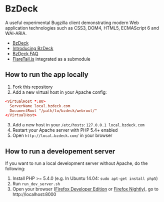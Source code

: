 # BzDeck

A useful experimental Bugzilla client demonstrating modern Web application technologies such as CSS3, DOM4, HTML5, ECMAScript 6 and WAI-ARIA.

* [BzDeck](https://www.bzdeck.com/)
* [Introducing BzDeck](https://www.bzdeck.com/about/)
* [BzDeck FAQ](https://www.bzdeck.com/faq/)
* [FlareTail.js](https://github.com/kyoshino/flaretail.js) integrated as a submodule

## How to run the app locally

1. Fork this repository
2. Add a new virtual host in your Apache config:
  ```conf
  <VirtualHost *:80>
    ServerName local.bzdeck.com
    DocumentRoot "/path/to/bzdeck/webroot/"
  </VirtualHost>
  ```

3. Add a new host in your `/etc/hosts`: `127.0.0.1 local.bzdeck.com`
4. Restart your Apache server with PHP 5.4+ enabled
5. Open `http://local.bzdeck.com/` in your browser

## How to run a developement server
If you want to run a local development server without Apache, do the following:

1. Install PHP >= 5.4.0 (e.g. In Ubuntu 14.04: `sudo apt-get install php5`)
2. Run `run_dev_server.sh`
3. Open your browser ([Firefox Developer Edition](https://www.mozilla.org/firefox/developer/) or [Firefox Nightly](http://nightly.mozilla.org/)), go to http://localhost:8000

